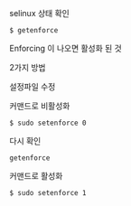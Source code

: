 selinux 상태 확인

```
$ getenforce
```

Enforcing 이 나오면 활성화 된 것

2가지 방법

설정파일 수정



커맨드로 비활성화

```
$ sudo setenforce 0
```

다시 확인

```
getenforce
```



커맨드로 활성화

```
$ sudo setenforce 1
```

